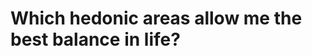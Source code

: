 # Which hedonic areas allow me the best balance in life?

<!-- #p1 -->

<!-- {BearID:7B7F946E-AD9A-47C3-A452-50421CD7C72B-9406-00000B2396CBD9A8} -->
